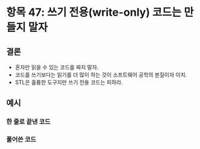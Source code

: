 # 항목 47: 쓰기 전용(write-only) 코드는 만들지 말자

## 결론

* 혼자만 읽을 수 있는 코드를 짜지 말자.
* 코드를 쓰기보다는 읽기를 더 많이 하는 것이 소프트웨어 공학의 본질이자 이치.
* STL은 훌륭한 도구지만 쓰기 전용 코드는 피하라.

## 예시

### 한 줄로 끝낸 코드

### 풀어쓴 코드
